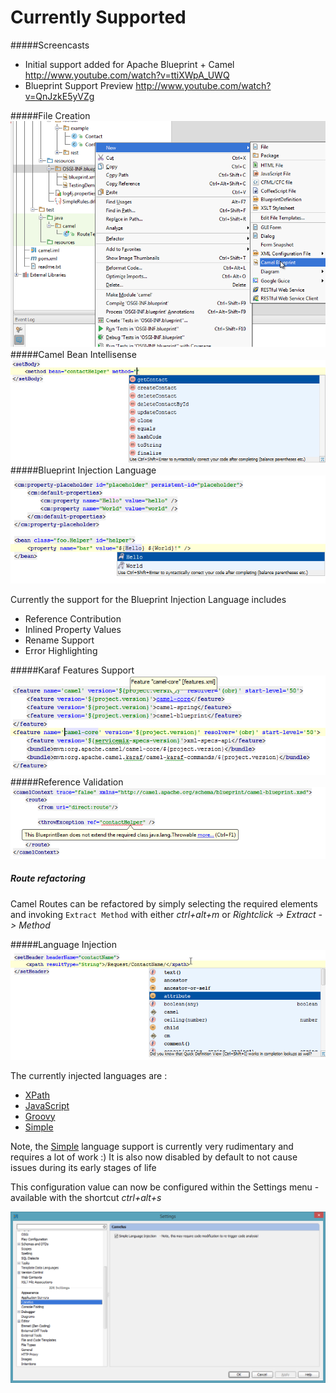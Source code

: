 Currently Supported
===================

#####Screencasts

- Initial support added for Apache Blueprint + Camel http://www.youtube.com/watch?v=ttiXWpA_UWQ
- Blueprint Support Preview http://www.youtube.com/watch?v=QnJzkE5yVZg

#####File Creation
![File Creation](/documentation/screenshots/CreateNew.png "File Creation")
#####Camel Bean Intellisense
![Intellisense](/documentation/screenshots/IntelliSense.png "Intellisense")
#####Blueprint Injection Language
![Blueprint Injection Language](/documentation/screenshots/BlueprintLanguageIntellisense.png "Blueprint Injection Language")

Currently the support for the Blueprint Injection Language includes

* Reference Contribution
* Inlined Property Values
* Rename Support
* Error Highlighting

#####Karaf Features Support
![Language Injection](/documentation/screenshots/KarafFeatures.png "Karaf Features Support")
#####Reference Validation
![Reference Validation](/documentation/screenshots/BeanReferenceValidation.png "Bean Reference Validation")

##### Route refactoring

Camel Routes can be refactored by simply selecting the required elements and invoking `Extract Method` with either *ctrl+alt+m* or *Rightclick -> Extract -> Method*

#####Language Injection
![Language Injection](/documentation/screenshots/LanguageInjection.png "Language Injection")

The currently injected languages are :
     
* [XPath](http://camel.apache.org/xpath.html)
* [JavaScript](http://camel.apache.org/javascript.html)
* [Groovy](http://camel.apache.org/groovy.html)
* [Simple](http://camel.apache.org/simple.html)

Note, the [Simple](http://camel.apache.org/simple.html) language support is currently very rudimentary and requires a lot of work :)
It is also now disabled by default to not cause issues during its early stages of life

This configuration value can now be configured within the Settings menu - available with the shortcut *ctrl+alt+s*

![Configuration Window](/documentation/screenshots/ConfigurationWindow.png "Configuration Window")
